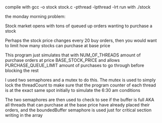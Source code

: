 compile with 
 gcc -o stock stock.c -pthread -lpthread -lrt
run with ./stock


the monday morning problem:

Stock market opens with tons of queued up orders wanting to purchase a stock

Perhaps the stock price changes every 20 buy orders, then you would want to limit
how many stocks can purchase at base price

This program just simulates that with NUM_OF_THREADS amount of purchase orders at price BASE_STOCK_PRICE
and allows PURCHASE_QUEUE_LIMIT amount of purchases to go through before blocking the rest

I used two semaphores and a mutex to do this. The mutex is used to simply lock the threadCount to make sure
that the program counter of each thread is at the exact same spot initially to simulate the 6:30 am conditions

The two semaphores are then used to check to see if the buffer is full AKA all threads that can purchase at the base
price have already placed their orders, and the boundedBuffer semaphore is used just for critical section writing in the array
